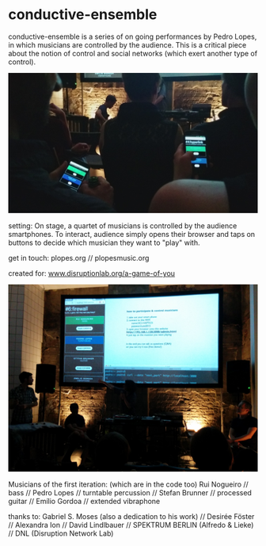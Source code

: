 # conductive-ensemble
conductive-ensemble is a series of on going performances by Pedro Lopes, in which musicians are controlled by the audience. 
This is a critical piece about the notion of control and social networks (which exert another type of control).

![Alt text](images/condictive1.jpg?raw=true "Musicians under control of the audience")

setting:
On stage, a quartet of musicians is controlled by the audience smartphones.
To interact, audience simply opens their browser and taps on buttons to decide which musician they want to "play" with. 

get in touch:
plopes.org // plopesmusic.org

created for: 
www.disruptionlab.org/a-game-of-you

![Alt text](images/conductive2.jpg?raw=true "Musicians under control of the audience")

Musicians of the first iteration: (which are in the code too)
Rui Nogueiro // bass //
Pedro Lopes // turntable percussion //
Stefan Brunner // processed guitar // 
Emílio Gordoa // extended vibraphone 

thanks to:
Gabriel S. Moses (also a dedication to his work) //
Desirée Föster //
Alexandra Ion //
David Lindlbauer // 
SPEKTRUM BERLIN (Alfredo & Lieke) //
DNL (Disruption Network Lab)

